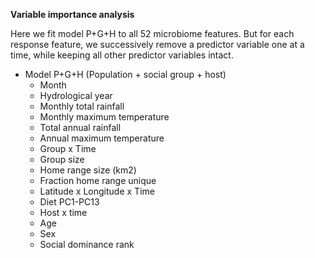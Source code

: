 **Variable importance analysis**

Here we fit model P+G+H to all 52 microbiome features. But for each response feature, we successively remove a predictor variable one at a time, while keeping all other predictor variables intact.

* Model P+G+H (Population + social group + host)
    * Month
    * Hydrological year 
    * Monthly total rainfall
    * Monthly maximum temperature  
    * Total annual rainfall
    * Annual maximum temperature
    * Group x Time
    * Group size
    * Home range size (km2)
    * Fraction home range unique
    * Latitude x Longitude x Time
    * Diet PC1-PC13
    * Host x time
    * Age
    * Sex
    * Social dominance rank
